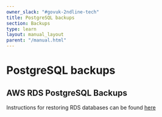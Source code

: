 ```yaml
---
owner_slack: "#govuk-2ndline-tech"
title: PostgreSQL backups
section: Backups
type: learn
layout: manual_layout
parent: "/manual.html"
---
```


# PostgreSQL backups

## AWS RDS PostgreSQL Backups

Instructions for restoring RDS databases can be found [here](/manual/howto-backup-and-restore-in-aws-rds.html)
